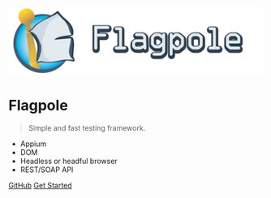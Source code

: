 <!-- _coverpage.md -->

![logo](images/logo@2x.png)

# Flagpole

> Simple and fast testing framework.

- Appium
- DOM
- Headless or headful browser
- REST/SOAP API

[GitHub](https://github.com/flagpolejs/flagpole)
[Get Started](#what-is-flagpole)
